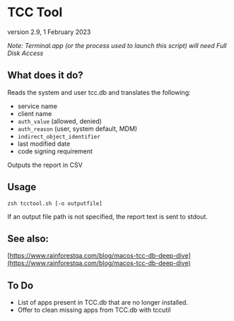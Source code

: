 # TCC Tool
version 2.9, 1 February 2023

_Note: Terminal.app (or the process used to launch this script) will need Full Disk Access_

## What does it do?
Reads the system and user tcc.db and translates the following:
- service name
- client name
- `auth_value` (allowed, denied)
- `auth_reason` (user, system default, MDM)
- `indirect_object_identifier`
- last modified date
- code signing requirement

Outputs the report in CSV

## Usage
`zsh tcctool.sh [-o outputfile]` 

If an output file path is not specified, the report text is sent to stdout.

## See also:
[https://www.rainforestqa.com/blog/macos-tcc-db-deep-dive](https://www.rainforestqa.com/blog/macos-tcc-db-deep-dive)

## To Do
- List of apps present in TCC.db that are no longer installed.
- Offer to clean missing apps from TCC.db with tccutil
